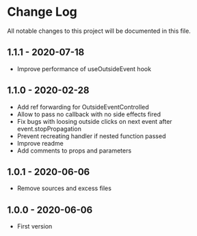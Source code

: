 # Change Log

All notable changes to this project will be documented in this file.

## 1.1.1 - 2020-07-18

-   Improve performance of useOutsideEvent hook

## 1.1.0 - 2020-02-28

-   Add ref forwarding for OutsideEventControlled
-   Allow to pass no callback with no side effects fired
-   Fix bugs with loosing outside clicks on next event after event.stopPropagation
-   Prevent recreating handler if nested function passed
-   Improve readme
-   Add comments to props and parameters

## 1.0.1 - 2020-06-06

-   Remove sources and excess files

## 1.0.0 - 2020-06-06

-   First version
